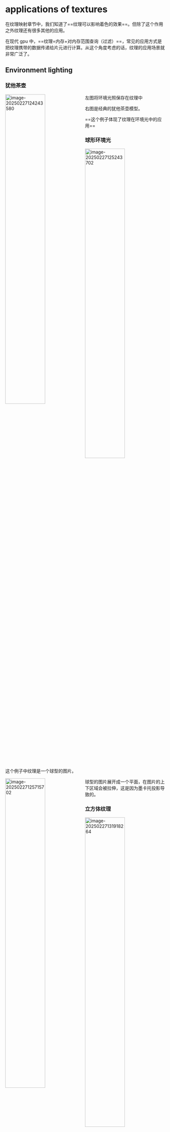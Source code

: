 # applications of textures

在纹理映射章节中，我们知道了==纹理可以影响着色的效果==。但除了这个作用之外纹理还有很多其他的应用。

在现代 gpu 中，==纹理=内存+对内存范围查询（过滤）==，常见的应用方式是把纹理携带的数据传递给片元进行计算。从这个角度考虑的话，纹理的应用场景就非常广泛了。

## Environment lighting

### 犹他茶壶

<img src="https://raw.githubusercontent.com/yqm1995/pic_bed/master/images/image-20250227124243580.png" alt="image-20250227124243580" style="width:50%;float:left" />

左图将环境光照保存在纹理中

右图是经典的犹他茶壶模型。

==这个例子体现了纹理在环境光中的应用==

### 球形环境光

<img src="https://raw.githubusercontent.com/yqm1995/pic_bed/master/images/image-20250227125243702.png" alt="image-20250227125243702" style="width:50%;float:left" />

这个例子中纹理是一个球型的图片。

<img src="https://raw.githubusercontent.com/yqm1995/pic_bed/master/images/image-20250227125715702.png" alt="image-20250227125715702" style="width:50%;float:left" />

球型的图片展开成一个平面，在图片的上下区域会被拉伸，这是因为墨卡托投影导致的。

### 立方体纹理

<img src="https://raw.githubusercontent.com/yqm1995/pic_bed/master/images/image-20250227131918264.png" alt="image-20250227131918264" style="width:50%;float:left" />

如图所示，每个矢量都沿着方向映射到立方体的一个点上。立方体纹理包含六个方形纹理。

uv 坐标和三维坐标系之间有一些规律
$$
\begin{array}{lcl}
定义当x>|y|并且 x>|z|时，当前面是右平面，右平面有以下特点\\
\because (u,v)=(1,1)\\
\therefore x=y=z\\
\because (u,v)=(0,0)\\
\therefore x=-y=-z\\
\end{array}
$$


## Store microgeometry

## Procedural textures

## Solid modeling

## Volume rendering

# Introduction to geometry

